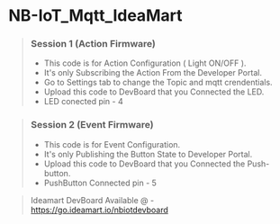 # NB-IoT_Mqtt_IdeaMart  

> ### Session 1 (Action Firmware)
> * This code is for Action Configuration ( Light ON/OFF ).
> * It's only Subscribing the Action From the Developer Portal.
> * Go to Settings tab to change the Topic and mqtt crendentials.
> * Upload this code to DevBoard that you Connected the LED.
> * LED conected pin - 4

> ### Session 2 (Event Firmware)
> * This code is for Event Configuration.
> * It's only Publishing the Button State to Developer Portal. 
> * Upload this code to DevBoard that you Connected the Push-button.
> * PushButton Connected pin - 5 

>  Ideamart DevBoard Available @ - https://go.ideamart.io/nbiotdevboard